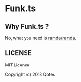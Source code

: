 # Funk.ts

## Why Funk.ts ?

No, what you need is [ramda/ramda](https://github.com/ramda/ramda).

## LICENSE

MIT License

Copyright (c) 2018 Qotes
